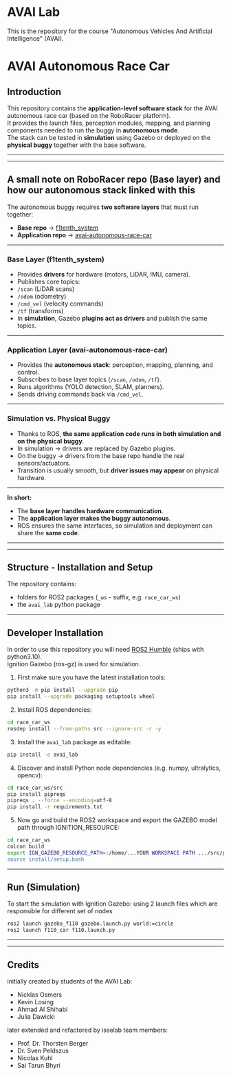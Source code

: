 # AVAI Lab

This is the repository for the course "Autonomous Vehicles And Artificial Intelligence" (AVAI).


# AVAI Autonomous Race Car

## Introduction
This repository contains the **application-level software stack** for the AVAI autonomous race car (based on the RoboRacer platform).  
It provides the launch files, perception modules, mapping, and planning components needed to run the buggy in **autonomous mode**.  
The stack can be tested in **simulation** using Gazebo or deployed on the **physical buggy** together with the base software.

_________
_________

## A small note on RoboRacer repo (Base layer) and how our autonomous stack linked with this 

  The autonomous buggy requires **two software layers** that must run together:

  - **Base repo** → [f1tenth_system](https://github.com/f1tenth/f1tenth_system/tree/humble-devel)  
  - **Application repo** → [avai-autonomous-race-car](https://github.com/isselab/avai-autonomous-race-car)  

---

  ### Base Layer (f1tenth_system)
  - Provides **drivers** for hardware (motors, LiDAR, IMU, camera).  
  - Publishes core topics:  
  - `/scan` (LiDAR scans)  
  - `/odom` (odometry)  
  - `/cmd_vel` (velocity commands)  
  - `/tf` (transforms)  
  - In **simulation**, Gazebo **plugins act as drivers** and publish the same topics.

---

  ### Application Layer (avai-autonomous-race-car)
  - Provides the **autonomous stack**: perception, mapping, planning, and control.  
  - Subscribes to base layer topics (`/scan`, `/odom`, `/tf`).  
  - Runs algorithms (YOLO detection, SLAM, planners).  
  - Sends driving commands back via `/cmd_vel`.

---

  ### Simulation vs. Physical Buggy
  - Thanks to ROS, **the same application code runs in both simulation and on the physical buggy**.  
  - In simulation -> drivers are replaced by Gazebo plugins.  
  - On the buggy -> drivers from the base repo handle the real sensors/actuators.  
  - Transition is usually smooth, but **driver issues may appear** on physical hardware.

---

**In short:**  
- The **base layer handles hardware communication**.  
- The **application layer makes the buggy autonomous**.  
- ROS ensures the same interfaces, so simulation and deployment can share the **same code**.

_________
_________


## Structure - Installation and Setup

The repository contains:
- folders for ROS2 packages (`_ws` - suffix, e.g. `race_car_ws`)
- the `avai_lab` python package

---

## Developer Installation

In order to use this repository you will need [ROS2 Humble](https://docs.ros.org/en/humble/index.html) (ships with python3.10).  
Ignition Gazebo (ros-gz) is used for simulation.

1. First make sure you have the latest installation tools:

```bash
python3 -m pip install --upgrade pip
pip install --upgrade packaging setuptools wheel
```

2. Install ROS dependencies:

```sh
cd race_car_ws
rosdep install --from-paths src --ignore-src -r -y
```

3. Install the `avai_lab` package as editable:

```sh
pip install -e avai_lab
```

4. Discover and install Python node dependencies (e.g. numpy, ultralytics, opencv):

```sh
cd race_car_ws/src
pip install pipreqs
pipreqs . --force --encoding=utf-8
pip install -r requirements.txt
```

5. Now go and build the ROS2 workspace and export the GAZEBO model path through IGNITION_RESOURCE:

```sh
cd race_car_ws
colcon build
export IGN_GAZEBO_RESOURCE_PATH=:/home/...YOUR WORKSPACE PATH .../src/gazebo/gazebo_f110/model (if in case your model's not loading)
source install/setup.bash
```

---

## Run (Simulation)

To start the simulation with Ignition Gazebo: using 2 launch files which are responsible for different set of nodes

```sh
ros2 launch gazebo_f110 gazebo.launch.py world:=circle
ros2 launch f110_car f110.launch.py
```

__________
__________


## Credits

initially created by students of the AVAI Lab:  
- Nicklas Osmers
- Kevin Losing  
- Ahmad Al Shihabi  
- Julia Dawicki  

later extended and refactored by isselab team members:
- Prof. Dr. Thorsten Berger 
- Dr. Sven Peldszus
- Nicolas Kuhl
- Sai Tarun Bhyri
